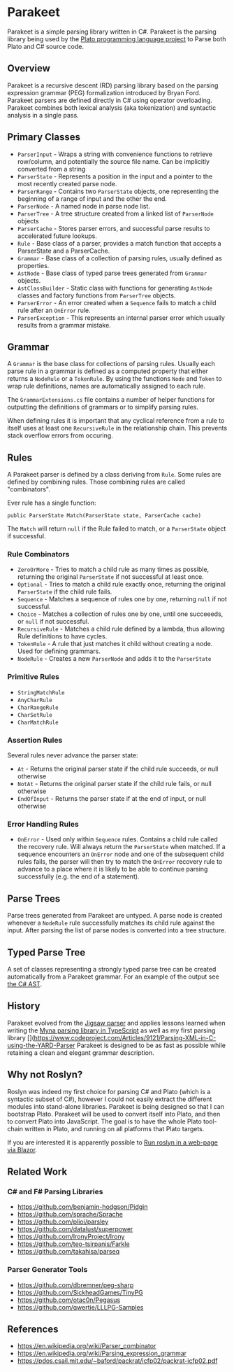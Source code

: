 # Parakeet

Parakeet is a simple parsing library written in C#. Parakeet is the parsing library being used by the 
[Plato programming language project](https://github.com/cdiggins/plato) to Parse both Plato 
and C# source code. 

## Overview 

Parakeet is a recursive descent (RD) parsing library based on the parsing expression grammar (PEG) formalization
introduced by Bryan Ford. Parakeet parsers are defined directly in C# using operator overloading. 
Parakeet combines both lexical analysis (aka tokenization) and syntactic analysis in a single pass. 

## Primary Classes

* `ParserInput` - Wraps a string with convenience functions to retrieve row/column, and potentially the source file name. 
Can be implicitly converted from a string 
* `ParserState` - Represents a position in the input and a pointer to the most recently created parse node. 
* `ParserRange` - Contains two `ParserState` objects, one representing the beginning of a range of input and the other the end.
* `ParserNode` - A named node in parse node list.  
* `ParserTree` - A tree structure created from a linked list of `ParserNode` objects
* `ParserCache` - Stores parser errors, and successful parse results to accelerated future lookups. 
* `Rule` - Base class of a parser, provides a match function that accepts a ParserState and a ParserCache.
* `Grammar` - Base class of a collection of parsing rules, usually defined as properties. 
* `AstNode` - Base class of typed parse trees generated from `Grammar` objects. 
* `AstClassBuilder` - Static class with functions for generating `AstNode` classes and factory functions from `ParserTree` objects. 
* `ParserError` - An error created when a `Sequence` fails to match a child rule after an `OnError` rule.
* `ParserException` - This represents an internal parser error which usually results from a grammar mistake.  

## Grammar

A `Grammar` is the base class for collections of parsing rules. Usually each parse rule in a grammar is defined 
as a computed property that either returns a `NodeRule` or a `TokenRule`. By using the functions `Node` and `Token`
to wrap rule definitions, names are automatically assigned to each rule. 

The `GrammarExtensions.cs` file contains a number of helper functions for outputting the definitions of grammars 
or to simplify parsing rules. 

When defining rules it is important that any cyclical reference from a rule to itself uses at least one `RecursiveRule`
in the relationship chain. This prevents stack overflow errors from occuring.
 
## Rules

A Parakeet parser is defined by a class deriving from `Rule`. Some rules are defined by combining rules. 
Those combining rules are called "combinators". 

Ever rule has a single function:

```chsarp
public ParserState Match(ParserState state, ParserCache cache)
```

The `Match` will return `null` if the Rule failed to match, or a `ParserState` object if successful.

### Rule Combinators

* `ZeroOrMore` - Tries to match a child rule as many times as possible, returning the original `ParserState` if not successful at least once. 
* `Optional` - Tries to match a child rule exactly once, returning the original `ParserState` if the child rule fails. 
* `Sequence` - Matches a sequence of rules one by one, returning `null` if not successful.
* `Choice` - Matches a collection of rules one by one, until one succeeeds, or `null` if not successful.
* `RecursiveRule` - Matches a child rule defined by a lambda, thus allowing Rule definitions to have cycles.
* `TokenRule` - A rule that just matches it child without creating a node. Used for defining grammars. 
* `NodeRule` - Creates a new `ParserNode` and adds it to the `ParserState`

### Primitive Rules

* `StringMatchRule`
* `AnyCharRule`
* `CharRangeRule`
* `CharSetRule`
* `CharMatchRule`

### Assertion Rules

Several rules never advance the parser state:

* `At` - Returns the original parser state if the child rule succeeds, or null otherwise 
* `NotAt` - Returns the original parser state if the child rule fails, or null otherwise 
* `EndOfInput` - Returns the parser state if at the end of input, or null otherwise 

### Error Handling Rules

* `OnError` - Used only within `Sequence` rules. Contains a child rule called the recovery rule. 
Will always return the `ParserState` when matched. If a sequence encounters an `OnError` node and 
one of the subsequent child rules fails, the parser will then try to match the `OnError` recovery rule to advance 
to a place where it is likely to be able to continue parsing successfully (e.g. the end of a statement).


## Parse Trees 

Parse trees generated from Parakeet are untyped. A parse node is created whenever a `NodeRule` rule 
successfully matches its child rule against the input. After parsing the list of parse nodes 
is converted into a tree structure. 

## Typed Parse Tree 

A set of classes representing a strongly typed parse tree can be created automatically from a Parakeet grammar. 
For an example of the output see [the C# AST](https://github.com/cdiggins/parakeet/blob/master/Parakeet.Demos/CSharpAst.cs).

## History 

Parakeet evolved from the [Jigsaw parser](https://www.codeproject.com/Articles/272494/Implementing-Programming-Languages-using-Csharp) 
and applies lessons learned when writing the [Myna parsing library in TypeScript](https://cdiggins.github.io/myna-parser/) 
as well as my first parsing library [](https://www.codeproject.com/Articles/9121/Parsing-XML-in-C-using-the-YARD-Parser
Parakeet is designed to be as fast as possible while retaining a clean and elegant grammar description. 

## Why not Roslyn?

Roslyn was indeed my first choice for parsing C# and Plato (which is a syntactic subset of C#), however I could not easily extract the different 
modules into stand-alone libraries. Parakeet is being designed so that I can bootstrap Plato. Parakeet will be used to convert itself into Plato, 
and then to convert Plato into JavaScript. The goal is to have the whole Plato tool-chain written in Plato, and running on all platforms 
that Plato targets. 

If you are interested it is apparently possible  to [Run roslyn in a web-page via Blazor](https://github.com/Suchiman/Runny/tree/master/Runny). 

## Related Work

### C# and F# Parsing Libraries 

* https://github.com/benjamin-hodgson/Pidgin
* https://github.com/sprache/Sprache
* https://github.com/plioi/parsley
* https://github.com/datalust/superpower
* https://github.com/IronyProject/Irony
* https://github.com/teo-tsirpanis/Farkle
* https://github.com/takahisa/parseq

### Parser Generator Tools

* https://github.com/dbremner/peg-sharp  
* https://github.com/SickheadGames/TinyPG 
* https://github.com/otac0n/Pegasus
* https://github.com/qwertie/LLLPG-Samples

## References

* https://en.wikipedia.org/wiki/Parser_combinator
* https://en.wikipedia.org/wiki/Parsing_expression_grammar
* https://pdos.csail.mit.edu/~baford/packrat/icfp02/packrat-icfp02.pdf
